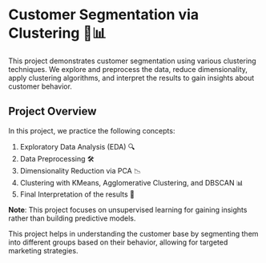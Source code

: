 # Customer Segmentation via Clustering 🛒📊

This project demonstrates customer segmentation using various clustering techniques. We explore and preprocess the data, reduce dimensionality, apply clustering algorithms, and interpret the results to gain insights about customer behavior.

## Project Overview

In this project, we practice the following concepts:
1. Exploratory Data Analysis (EDA) 🔍
2. Data Preprocessing 🛠️
3. Dimensionality Reduction via PCA 📉
4. Clustering with KMeans, Agglomerative Clustering, and DBSCAN 📊
5. Final Interpretation of the results 📝

**Note**: This project focuses on unsupervised learning for gaining insights rather than building predictive models.

This project helps in understanding the customer base by segmenting them into different groups based on their behavior, allowing for targeted marketing strategies.